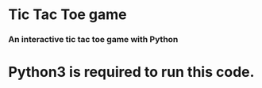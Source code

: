 # Tic Tac Toe game
### An interactive tic tac toe game with Python
# Python3 is required to run this code.
